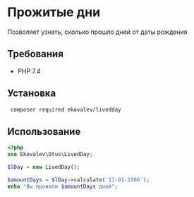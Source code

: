 # Прожитые дни

Позволяет узнать, сколько прошло дней от даты рождения

## Требования

- PHP 7.4

## Установка

```bash
 composer required ekovalev/livedday
```

## Использование

```php
<?php
use Ekovalev\Otus\LivedDay;

$lDay = new LivedDay();

$amountDays = $lDay->calculate('13-01-1986');
echo "Вы прожили $amountDays дней";

```